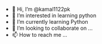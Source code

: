 - 👋 Hi, I’m @kamal1122pk
- 👀 I’m interested in learning python 
- 🌱 I’m currently learning Python
- 💞️ I’m looking to collaborate on ...
- 📫 How to reach me ...

<!---
kamal1122pk/kamal1122pk is a ✨ special ✨ repository because its `README.md` (this file) appears on your GitHub profile.
You can click the Preview link to take a look at your changes.
--->
